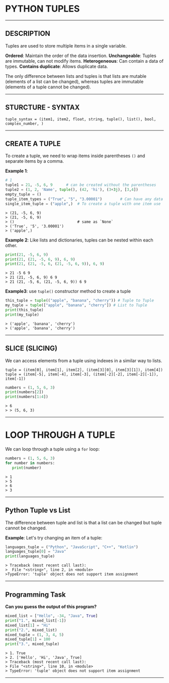 # PYTHON TUPLES


---


## DESCRIPTION

Tuples are used to store multiple items in a single variable.

**Ordered**: Maintain the order of the data insertion.
**Unchangeable**: Tuples are immutable, can not modify items.
**Heterogeneous**: Can contain a data of types.
**Contains duplicate**: Allows duplicate data.

The only difference between lists and tuples is that lists are mutable (elements of a list can be changed), whereas tuples are immutable (elements of a tuple cannot be changed).


---


## STURCTURE - SYNTAX

` tuple_syntax = (item1, item2, float, string, tuple(), list(), bool, complex_number, ) `


---


## CREATE A TUPLE

To create a tuple, we need to wrap items inside parentheses `()` and separate items by a comma.

**Example 1**:

```python
# 1
tuple1 = 21, -5, 6, 9      # can be created without the parentheses
tuple2 = (1, 2, 'Name', tuple(), (42, 'hi'), (3+3j), [3,4])
empty_tuple = ()
tuple_item_types = ("True", "5", "3.00001")        # Can have any data types
single_item_tuple = ("apple",)  # To create a tuple with one item use ','
```
```
> (21, -5, 6, 9)
> (21, -5, 6, 9)
> ()                            # same as `None`
> ('True', '5', '3.00001')
> ('apple',)
```


**Example 2**: Like lists and dictionaries, tuples can be nested within each other.

```python
print(21, -5, 6, 9)
print(21, (21, -5, 6, 9), 6, 9)
print(21, (21, -5, 6, (21, -5, 6, 9)), 6, 9)
```
```
> 21 -5 6 9
> 21 (21, -5, 6, 9) 6 9
> 21 (21, -5, 6, (21, -5, 6, 9)) 6 9
```


**Example3**: use `tuple()` constructor method to create a tuple

```python
this_tuple = tuple(("apple", "banana", "cherry")) # Tuple to Tuple
my_tuple = tuple(["apple", "banana", "cherry"]) # List to Tuple
print(this_tuple)
print(my_tuple)
```
```
> ('apple', 'banana', 'cherry')
> ('apple', 'banana', 'cherry')
```


---


## SLICE (SLICING)

We can access elements from a tuple using indexes in a similar way to lists.

` tuple = (item[0], item[1], item[2], (item[3][0], item[3][1]), item[4]) `
` tuple = (item[-5], item[-4], item[-3], (item[-2][-2], item[-2][-1]), item[-1]) `

```python
numbers = (1, 5, 6, 3)
print(numbers[2])
print(numbers[1:4])
```
```
> 6
> > (5, 6, 3)
```


---


# LOOP THROUGH A TUPLE
We can loop through a tuple using a `for` loop:

```python
numbers = (1, 5, 6, 3)
for number in numbers:
   print(number)
```
```
> 1
> 5
> 6
> 3
```


---


## Python Tuple vs List

The difference between tuple and list is that a list can be changed but tuple cannot be changed.

**Example**: Let's try changing an item of a tuple:

```python
languages_tuple = ("Python", "JavaScript", "C++", "Kotlin")
languages_tuple[0] = "Java"
print(languages_tuple)
```
```
> Traceback (most recent call last):
>  File "<string>", line 2, in <module>
>TypeError: 'tuple' object does not support item assignment
```


---


## Programming Task

**Can you guess the output of this program?**

```python
mixed_list = ["Hello", -34, "Java", True]
print("1.", mixed_list[-1])
mixed_list[1] = "Hi"
print("2.", mixed_list)
mixed_tuple = (1, 3, 4, 5)
mixed_tuple[1] = 100
print("3.", mixed_tuple)
```
```
> 1. True
> 2. ['Hello', 'Hi', 'Java', True]
> Traceback (most recent call last):
> File "<string>", line 10, in <module>
> TypeError: 'tuple' object does not support item assignment
```


---
